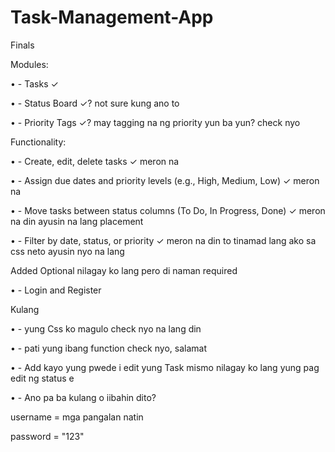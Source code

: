 # Task-Management-App
Finals

Modules:

•	- Tasks ✓

•	- Status Board ✓? not sure kung ano to

•	- Priority Tags ✓? may tagging na ng priority yun ba yun? check nyo

Functionality:

•	- Create, edit, delete tasks ✓ meron na

•	- Assign due dates and priority levels (e.g., High, Medium, Low) ✓ meron na

•	- Move tasks between status columns (To Do, In Progress, Done) ✓ meron na din ayusin na lang placement

•	- Filter by date, status, or priority ✓ meron na din to tinamad lang ako sa css neto ayusin nyo na lang

Added Optional nilagay ko lang pero di naman required

•	- Login and Register

Kulang

•	- yung Css ko magulo check nyo na lang din

•	- pati yung ibang function check nyo, salamat

•	- Add kayo yung pwede i edit yung Task mismo nilagay ko lang yung pag edit ng status e

•	- Ano pa ba kulang o iibahin dito?

username = mga pangalan natin

password = "123"
